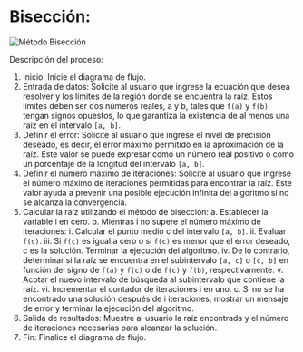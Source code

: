 # Bisección:

![Método Bisección](imagenes/metodo2.png)

Descripción del proceso:
1. Inicio: Inicie el diagrama de flujo.
2. Entrada de datos: Solicite al usuario que ingrese la ecuación que desea resolver y los límites de la región donde se encuentra la raíz. Estos límites deben ser dos números reales, a y b, tales que `f(a)` y `f(b)` tengan signos opuestos, lo que garantiza la existencia de al menos una raíz en el intervalo `[a, b]`.
3. Definir el error: Solicite al usuario que ingrese el nivel de precisión deseado, es decir, el error máximo permitido en la aproximación de la raíz. Este valor se puede expresar como un número real positivo o como un porcentaje de la longitud del intervalo `[a, b]`.
4. Definir el número máximo de iteraciones: Solicite al usuario que ingrese el número máximo de iteraciones permitidas para encontrar la raíz. Este valor ayuda a prevenir una posible ejecución infinita del algoritmo si no se alcanza la convergencia.
5. Calcular la raíz utilizando el método de bisección:
  a. Establecer la variable i en cero.
  b. Mientras i no supere el número máximo de iteraciones:
    i. Calcular el punto medio c del intervalo `[a, b]`.
    ii. Evaluar `f(c)`.
    iii. Si `f(c)` es igual a cero o si `f(c)` es menor que el error deseado, c es la solución. Terminar la         ejecución del algoritmo.
    iv. De lo contrario, determinar si la raíz se encuentra en el subintervalo `[a, c]` o `[c, b]` en función del signo de `f(a)` y `f(c)` o de `f(c)` y `f(b)`, respectivamente.
    v. Acotar el nuevo intervalo de búsqueda al subintervalo que contiene la raíz.
    vi. Incrementar el contador de iteraciones i en uno.
  c. Si no se ha encontrado una solución después de i iteraciones, mostrar un mensaje de error y terminar la ejecución del
    algoritmo.
6. Salida de resultados: Muestre al usuario la raíz encontrada y el número de iteraciones necesarias para alcanzar la solución.
7. Fin: Finalice el diagrama de flujo.
